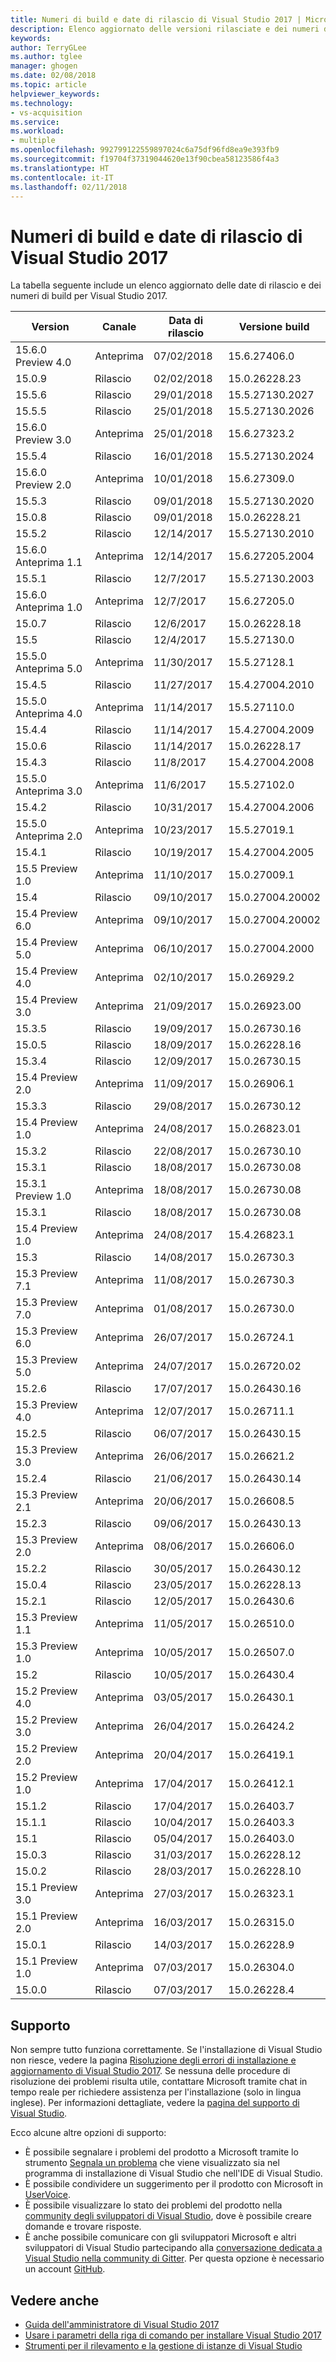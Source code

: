```yaml
---
title: Numeri di build e date di rilascio di Visual Studio 2017 | Microsoft Docs
description: Elenco aggiornato delle versioni rilasciate e dei numeri di build per Visual Studio 2017.
keywords: 
author: TerryGLee
ms.author: tglee
manager: ghogen
ms.date: 02/08/2018
ms.topic: article
helpviewer_keywords: 
ms.technology:
- vs-acquisition
ms.service: 
ms.workload:
- multiple
ms.openlocfilehash: 992799122559897024c6a75df96fd8ea9e393fb9
ms.sourcegitcommit: f19704f37319044620e13f90cbea58123586f4a3
ms.translationtype: HT
ms.contentlocale: it-IT
ms.lasthandoff: 02/11/2018
---
```

# <a name="visual-studio-2017-build-numbers-and-release-dates"></a>Numeri di build e date di rilascio di Visual Studio 2017
La tabella seguente include un elenco aggiornato delle date di rilascio e dei numeri di build per Visual Studio 2017.

| **Version**| **Canale** | **Data di rilascio** | **Versione build** |
| ---------------------- | ----------- | ---------------- | ----------------- |
| 15.6.0 Preview 4.0 | Anteprima | 07/02/2018 | 15.6.27406.0 |
| 15.0.9 | Rilascio | 02/02/2018 | 15.0.26228.23 |
| 15.5.6 | Rilascio | 29/01/2018 | 15.5.27130.2027 |
| 15.5.5 | Rilascio | 25/01/2018 | 15.5.27130.2026 |
| 15.6.0 Preview 3.0 | Anteprima | 25/01/2018 | 15.6.27323.2 |
| 15.5.4 | Rilascio | 16/01/2018 | 15.5.27130.2024 |
| 15.6.0 Preview 2.0 | Anteprima | 10/01/2018 | 15.6.27309.0 |
| 15.5.3 | Rilascio | 09/01/2018 | 15.5.27130.2020 |
| 15.0.8 | Rilascio | 09/01/2018 | 15.0.26228.21 |
| 15.5.2 | Rilascio | 12/14/2017 | 15.5.27130.2010 |
| 15.6.0 Anteprima 1.1 | Anteprima | 12/14/2017 | 15.6.27205.2004 |
| 15.5.1 | Rilascio | 12/7/2017 | 15.5.27130.2003 |
| 15.6.0 Anteprima 1.0 | Anteprima | 12/7/2017 | 15.6.27205.0 |
| 15.0.7 | Rilascio | 12/6/2017 | 15.0.26228.18 |
| 15.5 | Rilascio | 12/4/2017 | 15.5.27130.0 |
| 15.5.0 Anteprima 5.0 | Anteprima | 11/30/2017 | 15.5.27128.1 |
| 15.4.5 | Rilascio | 11/27/2017 | 15.4.27004.2010 |
| 15.5.0 Anteprima 4.0 | Anteprima | 11/14/2017 | 15.5.27110.0 |
| 15.4.4 | Rilascio | 11/14/2017 | 15.4.27004.2009 |
| 15.0.6 | Rilascio | 11/14/2017 | 15.0.26228.17 |
| 15.4.3 | Rilascio | 11/8/2017 | 15.4.27004.2008 |
| 15.5.0 Anteprima 3.0 | Anteprima | 11/6/2017 | 15.5.27102.0 |
| 15.4.2 | Rilascio | 10/31/2017 | 15.4.27004.2006 |
| 15.5.0 Anteprima 2.0 | Anteprima | 10/23/2017 | 15.5.27019.1 |
| 15.4.1 | Rilascio | 10/19/2017 | 15.4.27004.2005 |
| 15.5 Preview 1.0 | Anteprima | 11/10/2017 | 15.0.27009.1 |
| 15.4 | Rilascio | 09/10/2017 | 15.0.27004.20002 |
| 15.4 Preview 6.0 | Anteprima | 09/10/2017| 15.0.27004.20002 |
| 15.4 Preview 5.0 | Anteprima | 06/10/2017 | 15.0.27004.2000 |
| 15.4 Preview 4.0 | Anteprima | 02/10/2017 | 15.0.26929.2 |
| 15.4 Preview 3.0 | Anteprima | 21/09/2017 | 15.0.26923.00 |
| 15.3.5 | Rilascio | 19/09/2017 | 15.0.26730.16 |
| 15.0.5 | Rilascio | 18/09/2017 | 15.0.26228.16 |
| 15.3.4 | Rilascio | 12/09/2017 | 15.0.26730.15 |
| 15.4 Preview 2.0 | Anteprima | 11/09/2017 | 15.0.26906.1 |
| 15.3.3| Rilascio | 29/08/2017 | 15.0.26730.12 |
| 15.4 Preview 1.0 | Anteprima | 24/08/2017 | 15.0.26823.01 |
| 15.3.2 | Rilascio | 22/08/2017 | 15.0.26730.10 |
| 15.3.1 | Rilascio | 18/08/2017 | 15.0.26730.08 |
| 15.3.1 Preview 1.0 | Anteprima | 18/08/2017 | 15.0.26730.08 |
| 15.3.1  | Rilascio | 18/08/2017 | 15.0.26730.08 |
| 15.4 Preview 1.0 | Anteprima | 24/08/2017 | 15.4.26823.1 |
| 15.3 | Rilascio | 14/08/2017 | 15.0.26730.3 |
| 15.3 Preview 7.1 | Anteprima | 11/08/2017 | 15.0.26730.3 |
| 15.3 Preview 7.0 | Anteprima | 01/08/2017 | 15.0.26730.0 |
| 15.3 Preview 6.0 | Anteprima | 26/07/2017 | 15.0.26724.1 |
| 15.3 Preview 5.0 | Anteprima | 24/07/2017 | 15.0.26720.02 |
| 15.2.6  | Rilascio | 17/07/2017 | 15.0.26430.16 |
| 15.3 Preview 4.0 | Anteprima | 12/07/2017 | 15.0.26711.1 |
| 15.2.5  | Rilascio | 06/07/2017 | 15.0.26430.15 |
| 15.3 Preview 3.0 | Anteprima | 26/06/2017 | 15.0.26621.2 |
| 15.2.4  | Rilascio | 21/06/2017 | 15.0.26430.14 |
| 15.3 Preview 2.1 | Anteprima | 20/06/2017 | 15.0.26608.5 |
| 15.2.3  | Rilascio | 09/06/2017 | 15.0.26430.13 |
| 15.3 Preview 2.0 | Anteprima | 08/06/2017 | 15.0.26606.0 |
| 15.2.2  | Rilascio | 30/05/2017 | 15.0.26430.12 |
| 15.0.4  | Rilascio | 23/05/2017 | 15.0.26228.13 |
| 15.2.1  | Rilascio | 12/05/2017 | 15.0.26430.6 |
| 15.3 Preview 1.1 | Anteprima | 11/05/2017 | 15.0.26510.0 |
| 15.3 Preview 1.0 | Anteprima | 10/05/2017 | 15.0.26507.0 |
| 15.2 | Rilascio | 10/05/2017 | 15.0.26430.4 |
| 15.2 Preview 4.0 | Anteprima | 03/05/2017 | 15.0.26430.1 |
| 15.2 Preview 3.0 | Anteprima| 26/04/2017 | 15.0.26424.2 |
| 15.2 Preview 2.0 | Anteprima | 20/04/2017 | 15.0.26419.1 |
| 15.2 Preview 1.0 | Anteprima | 17/04/2017 | 15.0.26412.1 |
| 15.1.2  | Rilascio | 17/04/2017 | 15.0.26403.7 |
| 15.1.1 | Rilascio | 10/04/2017 | 15.0.26403.3 |
| 15.1 | Rilascio | 05/04/2017 | 15.0.26403.0 |
| 15.0.3  | Rilascio | 31/03/2017 | 15.0.26228.12 |
| 15.0.2 | Rilascio | 28/03/2017 | 15.0.26228.10 |
| 15.1 Preview 3.0 | Anteprima | 27/03/2017 | 15.0.26323.1 |
| 15.1 Preview 2.0 | Anteprima | 16/03/2017 | 15.0.26315.0 |
| 15.0.1  | Rilascio | 14/03/2017 | 15.0.26228.9 |
| 15.1 Preview 1.0 | Anteprima | 07/03/2017 | 15.0.26304.0 |
| 15.0.0 | Rilascio | 07/03/2017 | 15.0.26228.4 |

## <a name="get-support"></a>Supporto
Non sempre tutto funziona correttamente. Se l'installazione di Visual Studio non riesce, vedere la pagina [Risoluzione degli errori di installazione e aggiornamento di Visual Studio 2017](troubleshooting-installation-issues.md). Se nessuna delle procedure di risoluzione dei problemi risulta utile, contattare Microsoft tramite chat in tempo reale per richiedere assistenza per l'installazione (solo in lingua inglese). Per informazioni dettagliate, vedere la [pagina del supporto di Visual Studio](https://www.visualstudio.com/vs/support/#talktous).

Ecco alcune altre opzioni di supporto:
* È possibile segnalare i problemi del prodotto a Microsoft tramite lo strumento [Segnala un problema](../ide/how-to-report-a-problem-with-visual-studio-2017.md) che viene visualizzato sia nel programma di installazione di Visual Studio che nell'IDE di Visual Studio.
* È possibile condividere un suggerimento per il prodotto con Microsoft in [UserVoice](https://visualstudio.uservoice.com/forums/121579).
* È possibile visualizzare lo stato dei problemi del prodotto nella [community degli sviluppatori di Visual Studio](https://developercommunity.visualstudio.com/), dove è possibile creare domande e trovare risposte.
* È anche possibile comunicare con gli sviluppatori Microsoft e altri sviluppatori di Visual Studio partecipando alla [conversazione dedicata a Visual Studio nella community di Gitter](https://gitter.im/Microsoft/VisualStudio).  Per questa opzione è necessario un account [GitHub](https://github.com/).

## <a name="see-also"></a>Vedere anche
* [Guida dell'amministratore di Visual Studio 2017](visual-studio-administrator-guide.md)
* [Usare i parametri della riga di comando per installare Visual Studio 2017](use-command-line-parameters-to-install-visual-studio.md)
* [Strumenti per il rilevamento e la gestione di istanze di Visual Studio](tools-for-managing-visual-studio-instances.md)
